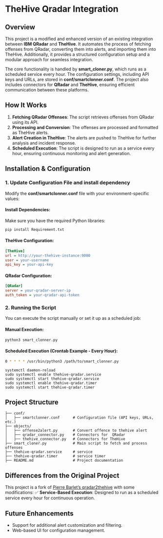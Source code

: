 # **TheHive Qradar Integration**

## **Overview**
This project is a modified and enhanced version of an existing integration between **IBM QRadar** and **TheHive**. It automates the process of fetching offenses from QRadar, converting them into alerts, and importing them into TheHive. Additionally, it provides a structured configuration setup and a modular approach for seamless integration.

The core functionality is handled by **smart_cloner.py**, which runs as a scheduled service every hour. The configuration settings, including API keys and URLs, are stored in **conf/smartclonner.conf**. The project also includes connectors for **QRadar** and **TheHive**, ensuring efficient communication between these platforms.

## **How It Works**
1. **Fetching QRadar Offenses**: The script retrieves offenses from QRadar using its API.
2. **Processing and Conversion**: The offenses are processed and formatted as TheHive alerts.
3. **Alert Creation in TheHive**: The alerts are pushed to TheHive for further analysis and incident response.
4. **Scheduled Execution**: The script is designed to run as a service every hour, ensuring continuous monitoring and alert generation.

## **Installation & Configuration**

### **1. Update Configuration File and install dependency**
Modify the **conf/smartclonner.conf** file with your environment-specific values:

#### **Install Dependencies:**
Make sure you have the required Python libraries:

```bash
pip install Requirement.txt
```

#### **TheHive Configuration:**
```ini
[TheHive]
url = http://your-thehive-instance:9000
user = your-username
api_key = your-api-key
```

#### **QRadar Configuration:**
```ini
[QRadar]
server = your-qradar-server-ip
auth_token = your-qradar-api-token
```

### **2. Running the Script**
You can execute the script manually or set it up as a scheduled job:

#### **Manual Execution:**
```bash
python3 smart_clonner.py
```

#### **Scheduled Execution (Crontab Example - Every Hour):**
```bash
0 * * * * /usr/bin/python3 /path/to/smart_clonner.py
```

```service
systemctl daemon-reload
sudo systemctl enable thehive-qradar.service
sudo systemctl start thehive-qradar.service
sudo systemctl enable thehive-qradar.timer
sudo systemctl start thehive-qradar.timer
```

## **Project Structure**
```
├── conf/
│   ├── smartclonner.conf      # Configuration file (API keys, URLs, etc.)
├── objects/
│   ├── offense2alert.py       # Convert offence to thehive alert
│   ├── qradar_connector.py    # Connectors for  QRadar
│   ├── thehive_connector.py   # Connectors for TheHive 
├── smart_cloner.py            # Main script to fetch and process offenses
├── thehive-qradar.service     # service
├── thehive-qradar.timer       # service timer
├── README.md                  # Project documentation
```

## **Differences from the Original Project**
This project is a fork of [Pierre Barlet’s qradar2thehive](https://github.com/pierrebarlet/qradar2thehive) with some modifications:
✅ **Service-Based Execution**: Designed to run as a scheduled service every hour for continuous operation.

## **Future Enhancements**
- Support for additional alert customization and filtering.
- Web-based UI for configuration management.

